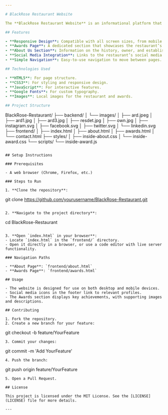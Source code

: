 ```yaml
---

# BlackRose Restaurant Website

The **BlackRose Restaurant Website** is an informational platform that showcases the restaurant's awards, history, and details about the owner and the restaurant itself. It is designed to provide users with an engaging and easy-to-navigate experience, featuring various sections that highlight the restaurant’s unique characteristics.

## Features

- **Responsive Design**: Compatible with all screen sizes, from mobile to desktop.
- **Awards Page**: A dedicated section that showcases the restaurant’s key achievements.
- **About Us Section**: Information on the history, owner, and establishment of the restaurant.
- **Social Media Integration**: Links to the restaurant’s social media profiles.
- **Simple Navigation**: Easy-to-use navigation to move between pages.

## Technologies Used

- **HTML5**: For page structure.
- **CSS3**: For styling and responsive design.
- **JavaScript**: For interactive features.
- **Google Fonts**: For custom typography.
- **Images**: Local images for the restaurant and awards.

## Project Structure

```
BlackRose-Restaurant/
├── backend/
│   └── images/
│       ├── ard.jpeg
│       ├── ard1.jpg
│       ├── ard3.jpg
│       ├── resdet.jpg
│       ├── own.jpg
│       ├── instagram.svg
│       ├── facebook.svg
│       ├── twitter.svg
│       └── linkedin.svg
├── frontend/
│   ├── index.html
│   ├── about.html
│   ├── awards.html
│   └── contact.html
├── styles/
│   ├── inside-about.css
│   └── inside-award.css
└── scripts/
    └── inside-award.js
```

## Setup Instructions

### Prerequisites

- A web browser (Chrome, Firefox, etc.)

### Steps to Run

1. **Clone the repository**:
   ```
   git clone https://github.com/yourusername/BlackRose-Restaurant.git
   ```

2. **Navigate to the project directory**:
   ```
   cd BlackRose-Restaurant
   ```

3. **Open `index.html` in your browser**:
   - Locate `index.html` in the `frontend/` directory.
   - Open it directly in a browser, or use a code editor with live server functionality.

### Navigation Paths

- **About Page**: `frontend/about.html`
- **Awards Page**: `frontend/awards.html`

## Usage

- The website is designed for use on both desktop and mobile devices.
- Social media icons in the footer link to relevant profiles.
- The Awards section displays key achievements, with supporting images and descriptions.

## Contributing

1. Fork the repository.
2. Create a new branch for your feature:
   ```
   git checkout -b feature/YourFeature
   ```
3. Commit your changes:
   ```
   git commit -m 'Add YourFeature'
   ```
4. Push the branch:
   ```
   git push origin feature/YourFeature
   ```
5. Open a Pull Request.

## License

This project is licensed under the MIT License. See the [LICENSE](LICENSE) file for more details.

---
```


